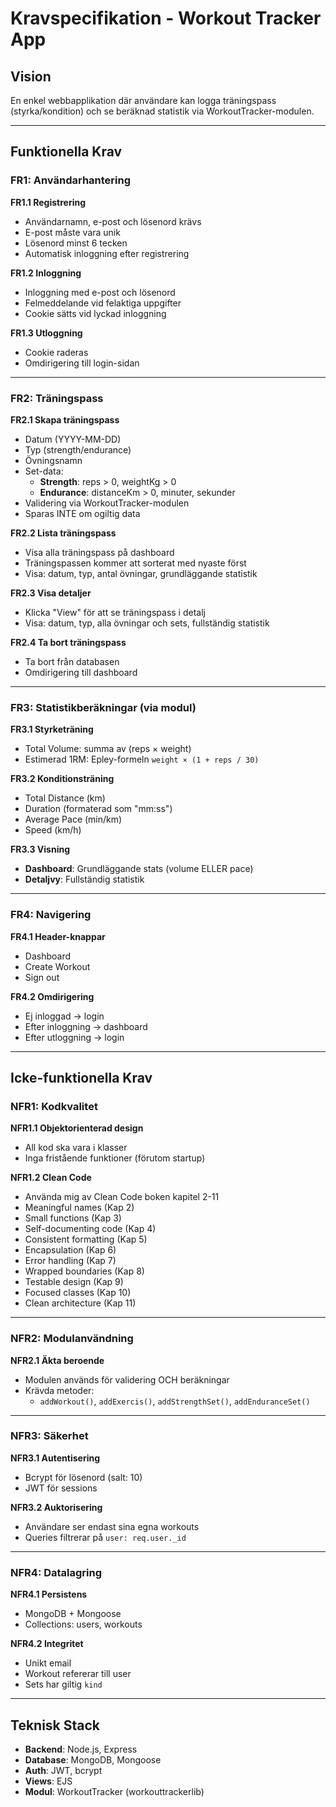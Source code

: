 # Kravspecifikation - Workout Tracker App

## Vision
En enkel webbapplikation där användare kan logga träningspass (styrka/kondition) och se beräknad statistik via WorkoutTracker-modulen.

---

## Funktionella Krav

### FR1: Användarhantering

**FR1.1 Registrering**
- Användarnamn, e-post och lösenord krävs
- E-post måste vara unik
- Lösenord minst 6 tecken
- Automatisk inloggning efter registrering

**FR1.2 Inloggning**
- Inloggning med e-post och lösenord
- Felmeddelande vid felaktiga uppgifter
- Cookie sätts vid lyckad inloggning

**FR1.3 Utloggning**
- Cookie raderas
- Omdirigering till login-sidan

---

### FR2: Träningspass

**FR2.1 Skapa träningspass**
- Datum (YYYY-MM-DD)
- Typ (strength/endurance)
- Övningsnamn
- Set-data:
  - **Strength**: reps > 0, weightKg > 0
  - **Endurance**: distanceKm > 0, minuter, sekunder
- Validering via WorkoutTracker-modulen
- Sparas INTE om ogiltig data

**FR2.2 Lista träningspass**
- Visa alla träningspass på dashboard
- Träningspassen kommer att sorterat med nyaste först
- Visa: datum, typ, antal övningar, grundläggande statistik

**FR2.3 Visa detaljer**
- Klicka "View" för att se träningspass i detalj
- Visa: datum, typ, alla övningar och sets, fullständig statistik

**FR2.4 Ta bort träningspass**
- Ta bort från databasen
- Omdirigering till dashboard

---

### FR3: Statistikberäkningar (via modul)

**FR3.1 Styrketräning**
- Total Volume: summa av (reps × weight)
- Estimerad 1RM: Epley-formeln `weight × (1 + reps / 30)`

**FR3.2 Konditionsträning**
- Total Distance (km)
- Duration (formaterad som "mm:ss")
- Average Pace (min/km)
- Speed (km/h)

**FR3.3 Visning**
- **Dashboard**: Grundläggande stats (volume ELLER pace)
- **Detaljvy**: Fullständig statistik

---

### FR4: Navigering

**FR4.1 Header-knappar**
- Dashboard
- Create Workout
- Sign out

**FR4.2 Omdirigering**
- Ej inloggad → login
- Efter inloggning → dashboard
- Efter utloggning → login

---

## Icke-funktionella Krav

### NFR1: Kodkvalitet

**NFR1.1 Objektorienterad design**
- All kod ska vara i klasser
- Inga fristående funktioner (förutom startup)

**NFR1.2 Clean Code**
- Använda mig av Clean Code boken kapitel 2-11
- Meaningful names (Kap 2)
- Small functions (Kap 3)
- Self-documenting code (Kap 4)
- Consistent formatting (Kap 5)
- Encapsulation (Kap 6)
- Error handling (Kap 7)
- Wrapped boundaries (Kap 8)
- Testable design (Kap 9)
- Focused classes (Kap 10)
- Clean architecture (Kap 11)

---

### NFR2: Modulanvändning

**NFR2.1 Äkta beroende**
- Modulen används för validering OCH beräkningar
- Krävda metoder:
  - `addWorkout()`, `addExercis()`, `addStrengthSet()`, `addEnduranceSet()`

---

### NFR3: Säkerhet

**NFR3.1 Autentisering**
- Bcrypt för lösenord (salt: 10)
- JWT för sessions

**NFR3.2 Auktorisering**
- Användare ser endast sina egna workouts
- Queries filtrerar på `user: req.user._id`

---

### NFR4: Datalagring

**NFR4.1 Persistens**
- MongoDB + Mongoose
- Collections: users, workouts

**NFR4.2 Integritet**
- Unikt email
- Workout refererar till user
- Sets har giltig `kind`

---

## Teknisk Stack

- **Backend**: Node.js, Express
- **Database**: MongoDB, Mongoose
- **Auth**: JWT, bcrypt
- **Views**: EJS
- **Modul**: WorkoutTracker (workouttrackerlib)

